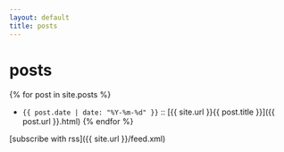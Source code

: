 ```yaml
---
layout: default
title: posts
---
```


# posts

{% for post in site.posts %}
- `{{ post.date | date: "%Y-%m-%d" }}` :: [{{ site.url }}{{ post.title }}]({{ post.url }}.html) {% endfor %}

[subscribe with rss]({{ site.url }}/feed.xml)
